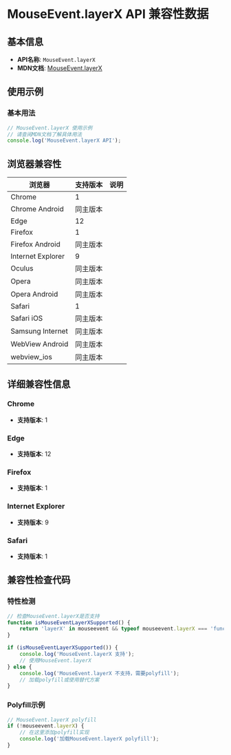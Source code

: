# MouseEvent.layerX API 兼容性数据

## 基本信息

- **API名称**: `MouseEvent.layerX`
- **MDN文档**: [MouseEvent.layerX](https://developer.mozilla.org/docs/Web/API/MouseEvent/layerX)

## 使用示例

### 基本用法

```javascript
// MouseEvent.layerX 使用示例
// 请查阅MDN文档了解具体用法
console.log('MouseEvent.layerX API');
```

## 浏览器兼容性

| 浏览器 | 支持版本 | 说明 |
|--------|----------|------|
| Chrome | 1 |  |
| Chrome Android | 同主版本 |  |
| Edge | 12 |  |
| Firefox | 1 |  |
| Firefox Android | 同主版本 |  |
| Internet Explorer | 9 |  |
| Oculus | 同主版本 |  |
| Opera | 同主版本 |  |
| Opera Android | 同主版本 |  |
| Safari | 1 |  |
| Safari iOS | 同主版本 |  |
| Samsung Internet | 同主版本 |  |
| WebView Android | 同主版本 |  |
| webview_ios | 同主版本 |  |

## 详细兼容性信息

### Chrome

- **支持版本**: 1

### Edge

- **支持版本**: 12

### Firefox

- **支持版本**: 1

### Internet Explorer

- **支持版本**: 9

### Safari

- **支持版本**: 1

## 兼容性检查代码

### 特性检测

```javascript
// 检查MouseEvent.layerX是否支持
function isMouseEventLayerXSupported() {
    return 'layerX' in mouseevent && typeof mouseevent.layerX === 'function';
}

if (isMouseEventLayerXSupported()) {
    console.log('MouseEvent.layerX 支持');
    // 使用MouseEvent.layerX
} else {
    console.log('MouseEvent.layerX 不支持，需要polyfill');
    // 加载polyfill或使用替代方案
}
```

### Polyfill示例

```javascript
// MouseEvent.layerX polyfill
if (!mouseevent.layerX) {
    // 在这里添加polyfill实现
    console.log('加载MouseEvent.layerX polyfill');
}
```

